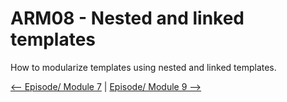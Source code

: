 # ARM08 - Nested and linked templates

How to modularize templates using nested and linked templates.

[<-- Episode/ Module 7](../ARM07/README.md) | [Episode/ Module 9 -->](../ARM09/README.md)